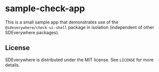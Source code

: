 # sample-check-app

This is a small sample app that demonstrates use of the `@sdeverywhere/check-ui-shell`
package in isolation (independent of other SDEverywhere packages).

## License

SDEverywhere is distributed under the MIT license. See `LICENSE` for more details.
